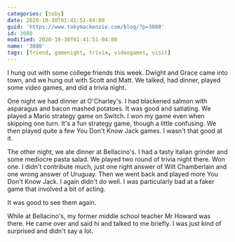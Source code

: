 ```yaml
---
categories: [toby]
date: 2020-10-30T01:41:51-04:00
guid: 'https://www.tobymackenzie.com/blog/?p=3080'
id: 3080
modified: 2020-10-30T01:41:51-04:00
name: '3080'
tags: [friend, gamenight, trivia, videogames, visit]
---
```


I hung out with some college friends this week.<!--more-->  Dwight and Grace came into town, and we hung out with Scott and Matt.  We talked, had dinner, played some video games, and did a trivia night.

One night we had dinner at O'Charley's.  I had blackened salmon with asparagus and bacon mashed potatoes.  It was good and satiating.  We played a Mario strategy game on Switch.  I won my game even when skipping one turn.  It's a fun strategy game, though a little confusing.  We then played quite a few You Don't Know Jack games.  I wasn't that good at it.

The other night, we ate dinner at Bellacino's.  I had a tasty italian grinder and some mediocre pasta salad.  We played two round of trivia night there.  Won one.  I didn't contribute much, just one right answer of Wilt Chamberlain and one wrong answer of Uruguay.  Then we went back and played more You Don't Know Jack.  I again didn't do well.  I was particularly bad at a faker game that involved a bit of acting.

It was good to see them again.

While at Bellacino's, my former middle school teacher Mr Howard was there.  He came over and said hi and talked to me briefly.  I was just kind of surprised and didn't say a lot.
